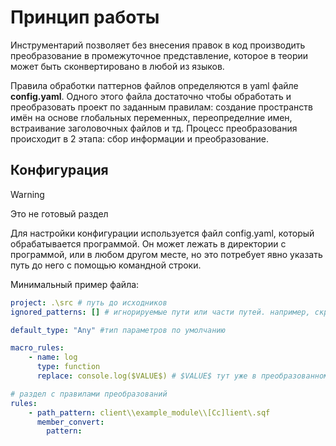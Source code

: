 # Принцип работы

Инструментарий позволяет без внесения правок в код производить преобразование в промежуточное представление, которое в теории может быть сконвертировано в любой из языков.

Правила обработки паттернов файлов определяются в yaml файле **config.yaml**. Одного этого файла достаточно чтобы обработать и преобразовать проект по заданным правилам: создание пространств имён на основе глобальных переменных, переопределние имен, встраивание заголовочных файлов и тд.
Процесс преобразования происходит в 2 этапа: сбор информации и преобразование. 

## Конфигурация

> [!WARNING]
>  Это не готовый раздел

Для настройки конфигурации используется файл config.yaml, который обрабатывается программой. Он может лежать в директории с программой, или в любом другом месте, но это потребует явно указать путь до него с помощью командной строки.

Минимальный пример файла:
```yaml
project: .\src # путь до исходников
ignored_patterns: [] # игнорируемые пути или части путей. например, скрипты csharp,txt файлы

default_type: "Any" #тип параметров по умолчанию

macro_rules:
	- name: log
	  type: function
	  replace: console.log($VALUE$) # $VALUE$ тут уже в преобразованном виде

# раздел с правилами преобразований
rules:
	- path_pattern: client\\example_module\\[Cc]lient\.sqf
	  member_convert:
		pattern: 
```
